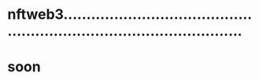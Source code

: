 # nftweb3............................................................................................
# soon
